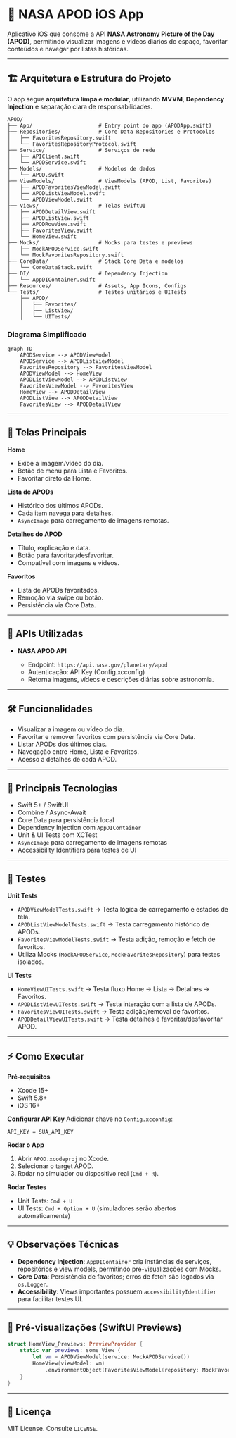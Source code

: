 # 🚀 NASA APOD iOS App

Aplicativo iOS que consome a API **NASA Astronomy Picture of the Day (APOD)**, permitindo visualizar imagens e vídeos diários do espaço, favoritar conteúdos e navegar por listas históricas.

---

## 🏗 Arquitetura e Estrutura do Projeto

O app segue **arquitetura limpa e modular**, utilizando **MVVM**, **Dependency Injection** e separação clara de responsabilidades.

```text
APOD/
├── App/                     # Entry point do app (APODApp.swift)
├── Repositories/            # Core Data Repositories e Protocolos
│   ├── FavoritesRepository.swift
│   └── FavoritesRepositoryProtocol.swift
├── Service/                 # Serviços de rede
│   ├── APIClient.swift
│   └── APODService.swift
├── Models/                  # Modelos de dados
│   └── APOD.swift
├── ViewModels/              # ViewModels (APOD, List, Favorites)
│   ├── APODFavoritesViewModel.swift
│   ├── APODListViewModel.swift
│   └── APODViewModel.swift
├── Views/                   # Telas SwiftUI
│   ├── APODDetailView.swift
│   ├── APODListView.swift
│   ├── APODRowView.swift
│   ├── FavoritesView.swift
│   └── HomeView.swift
├── Mocks/                   # Mocks para testes e previews
│   ├── MockAPODService.swift
│   └── MockFavoritesRepository.swift
├── CoreData/                # Stack Core Data e modelos
│   └── CoreDataStack.swift
├── DI/                      # Dependency Injection
│   └── AppDIContainer.swift
├── Resources/               # Assets, App Icons, Configs
└── Tests/                   # Testes unitários e UITests
    ├── APOD/
    │   ├── Favorites/
    │   ├── ListView/
    │   └── UITests/
```

### Diagrama Simplificado

```mermaid
graph TD
    APODService --> APODViewModel
    APODService --> APODListViewModel
    FavoritesRepository --> FavoritesViewModel
    APODViewModel --> HomeView
    APODListViewModel --> APODListView
    FavoritesViewModel --> FavoritesView
    HomeView --> APODDetailView
    APODListView --> APODDetailView
    FavoritesView --> APODDetailView
```

---

## 📱 Telas Principais

**Home**

* Exibe a imagem/vídeo do dia.
* Botão de menu para Lista e Favoritos.
* Favoritar direto da Home.

**Lista de APODs**

* Histórico dos últimos APODs.
* Cada item navega para detalhes.
* `AsyncImage` para carregamento de imagens remotas.

**Detalhes do APOD**

* Título, explicação e data.
* Botão para favoritar/desfavoritar.
* Compatível com imagens e vídeos.

**Favoritos**

* Lista de APODs favoritados.
* Remoção via swipe ou botão.
* Persistência via Core Data.

---

## 🔧 APIs Utilizadas

* **NASA APOD API**

  * Endpoint: `https://api.nasa.gov/planetary/apod`
  * Autenticação: API Key (Config.xcconfig)
  * Retorna imagens, vídeos e descrições diárias sobre astronomia.

---

## 🛠 Funcionalidades

* Visualizar a imagem ou vídeo do dia.
* Favoritar e remover favoritos com persistência via Core Data.
* Listar APODs dos últimos dias.
* Navegação entre Home, Lista e Favoritos.
* Acesso a detalhes de cada APOD.

---

## 🧩 Principais Tecnologias

* Swift 5+ / SwiftUI
* Combine / Async-Await
* Core Data para persistência local
* Dependency Injection com `AppDIContainer`
* Unit & UI Tests com XCTest
* `AsyncImage` para carregamento de imagens remotas
* Accessibility Identifiers para testes de UI

---

## 🧪 Testes

**Unit Tests**

* `APODViewModelTests.swift` → Testa lógica de carregamento e estados de tela.
* `APODListViewModelTests.swift` → Testa carregamento histórico de APODs.
* `FavoritesViewModelTests.swift` → Testa adição, remoção e fetch de favoritos.
* Utiliza Mocks (`MockAPODService`, `MockFavoritesRepository`) para testes isolados.

**UI Tests**

* `HomeViewUITests.swift` → Testa fluxo Home → Lista → Detalhes → Favoritos.
* `APODListViewUITests.swift` → Testa interação com a lista de APODs.
* `FavoritesViewUITests.swift` → Testa adição/removal de favoritos.
* `APODDetailViewUITests.swift` → Testa detalhes e favoritar/desfavoritar APOD.

---

## ⚡ Como Executar

**Pré-requisitos**

* Xcode 15+
* Swift 5.8+
* iOS 16+

**Configurar API Key**
Adicionar chave no `Config.xcconfig`:

```text
API_KEY = SUA_API_KEY
```

**Rodar o App**

1. Abrir `APOD.xcodeproj` no Xcode.
2. Selecionar o target APOD.
3. Rodar no simulador ou dispositivo real (`Cmd + R`).

**Rodar Testes**

* Unit Tests: `Cmd + U`
* UI Tests: `Cmd + Option + U` (simuladores serão abertos automaticamente)

---

## 💡 Observações Técnicas

* **Dependency Injection**: `AppDIContainer` cria instâncias de serviços, repositórios e view models, permitindo pré-visualizações com Mocks.
* **Core Data**: Persistência de favoritos; erros de fetch são logados via `os.Logger`.
* **Accessibility**: Views importantes possuem `accessibilityIdentifier` para facilitar testes UI.

---

## 📌 Pré-visualizações (SwiftUI Previews)

```swift
struct HomeView_Previews: PreviewProvider {
    static var previews: some View {
        let vm = APODViewModel(service: MockAPODService())
        HomeView(viewModel: vm)
            .environmentObject(FavoritesViewModel(repository: MockFavoritesRepository()))
    }
}
```

---

## 📄 Licença

MIT License. Consulte `LICENSE`.
